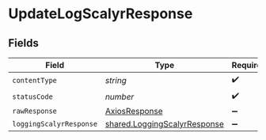 # UpdateLogScalyrResponse


## Fields

| Field                                                                        | Type                                                                         | Required                                                                     | Description                                                                  |
| ---------------------------------------------------------------------------- | ---------------------------------------------------------------------------- | ---------------------------------------------------------------------------- | ---------------------------------------------------------------------------- |
| `contentType`                                                                | *string*                                                                     | :heavy_check_mark:                                                           | N/A                                                                          |
| `statusCode`                                                                 | *number*                                                                     | :heavy_check_mark:                                                           | N/A                                                                          |
| `rawResponse`                                                                | [AxiosResponse](https://axios-http.com/docs/res_schema)                      | :heavy_minus_sign:                                                           | N/A                                                                          |
| `loggingScalyrResponse`                                                      | [shared.LoggingScalyrResponse](../../models/shared/loggingscalyrresponse.md) | :heavy_minus_sign:                                                           | OK                                                                           |